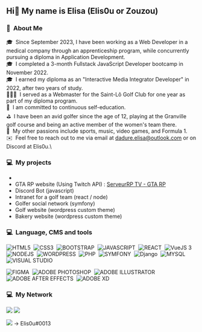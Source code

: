 <h2> Hi👋 My name is Elisa (Elis0u or Zouzou) </h2>

### 🤗 &nbsp;About Me

🎓  &nbsp;Since September 2023, I have been working as a Web Developer in a medical company through an apprenticeship program, while concurrently pursuing a diploma in Application Development.\
🎓  &nbsp;I completed a 3-month Fullstack JavaScript Developer bootcamp in November 2022.\
🎓  &nbsp;I earned my diploma as an "Interactive Media Integrator Developer" in 2022, after two years of study.\
👩🏽‍💻  &nbsp;I served as a Webmaster for the Saint-Lô Golf Club for one year as part of my diploma program.\
📖  &nbsp;I am committed to continuous self-education.\
⛳️  &nbsp;I have been an avid golfer since the age of 12, playing at the Granville golf course and being an active member of the women's team there.\
💯  &nbsp;My other passions include sports, music, video games, and Formula 1.\
✉️  &nbsp;Feel free to reach out to me via email at dadure.elisa@outlook.com or on Discord at Elis0u.\

### 💻 &nbsp;My projects

- 
- GTA RP website (Using Twitch API) : [ServeurRP TV - GTA RP](https://dadure-elisa-serveurrptv.netlify.app/)
- Discord Bot (javascript)
- Intranet for a golf team (react / node)
- Golfer social network (symfony)
- Golf website (wordpress custom theme)
- Bakery website (wordpress custom theme)

### 💻 &nbsp;Language, CMS and tools

![HTML5](https://img.shields.io/badge/-HTML-e34f26?logo=html5&logoColor=fff)&nbsp;
![CSS3](https://img.shields.io/badge/-CSS-1572B6?logo=css3&logoColor=fff)&nbsp;
![BOOTSTRAP](https://img.shields.io/badge/-BOOTSTRAP-7952B3?logo=bootstrap&logoColor=fff)&nbsp;
![JAVASCRIPT](https://img.shields.io/badge/-JAVASCRIPT-F7DF1E?logo=javascript&logoColor=fff)&nbsp;
![REACT](https://img.shields.io/badge/-REACT-61DAFB?logo=nodedotjs&logoColor=fff)&nbsp;
![VueJS 3](https://img.shields.io/badge/-VUEJS-4FC08D?logo=vuedotjs&logoColor=fff)&nbsp;
![NODEJS](https://img.shields.io/badge/-NODEJS-339933?logo=nodedotjs&logoColor=fff)&nbsp;
![WORDPRESS](https://img.shields.io/badge/-WORDPRESS-21759B?logo=wordpress&logoColor=ffffff)&nbsp;
![PHP](https://img.shields.io/badge/-PHP-777BB4?logo=php&logoColor=ffffff)&nbsp;
![SYMFONY](https://img.shields.io/badge/-SYMFONY-000000?logo=symfony&logoColor=ffffff)&nbsp;
![Django](https://img.shields.io/badge/-DJANGO-0C4B33?logo=django&logoColor=fff)&nbsp;
![MYSQL](https://img.shields.io/badge/-MYSQL-4479A1?logo=mysql&logoColor=ffffff)&nbsp;
![VISUAL STUDIO](https://img.shields.io/badge/-VISUAL%20STUDIO%20CODE-007ACC?logo=visualstudiocode&logoColor=ffffff)&nbsp; 

![FIGMA](https://img.shields.io/badge/-FIGMA-F24E1E?logo=nodedotjs&logoColor=fff)&nbsp;
![ADOBE PHOTOSHOP](https://img.shields.io/badge/-ADOBE%20PHOTOSHOP-31A8FF?logo=adobephotoshop&logoColor=ffffff)&nbsp; 
![ADOBE ILLUSTRATOR](https://img.shields.io/badge/-ADOBE%20ILLUSTRATOR-FF9A00?logo=adobeillustrator&logoColor=ffffff)&nbsp;
![ADOBE AFTER EFFECTS](https://img.shields.io/badge/-ADOBE%20AFTER%20EFFECTS-9999FF?logo=adobeaftereffects&logoColor=ffffff)&nbsp;
![ADOBE XD](https://img.shields.io/badge/-ADOBE%20XD-FF61F6?logo=adobexd&logoColor=ffffff)&nbsp;

### 💻 &nbsp;My Network

<a href="https://dadureelisa.ovh/"><img src="https://img.shields.io/badge/-MY%20WEBSITE-00A98F?logo=about.me&logoColor=ffffff"/></a>
<a href="https://www.linkedin.com/in/elisa-dadure-4009b41ba/"><img src="https://img.shields.io/badge/-LINKEDIN-0A66C2?logo=linkedIn&logoColor=ffffff"/></a>
<p><img src="https://img.shields.io/badge/-DISCORD-5865F2?logo=discord&logoColor=ffffff"/> → Elis0u#0013</p>
